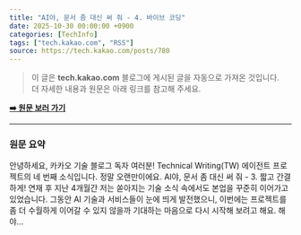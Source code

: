 ```yaml
---
title: "AI야, 문서 좀 대신 써 줘 - 4. 바이브 코딩"
date: 2025-10-30 00:00:00 +0900
categories: [TechInfo]
tags: ["tech.kakao.com", "RSS"]
source: https://tech.kakao.com/posts/780
---
```

> 이 글은 **tech.kakao.com** 블로그에 게시된 글을 자동으로 가져온 것입니다. <br>
> 더 자세한 내용과 원문은 아래 링크를 참고해 주세요.

[**➡️ 원문 보러 가기**](https://tech.kakao.com/posts/780)

---

### 원문 요약
안녕하세요, 카카오 기술 블로그 독자 여러분! Technical Writing(TW) 에이전트 프로젝트의 네 번째 소식입니다. 정말 오랜만이에요. AI야, 문서 좀 대신 써 줘 - 3. 짧고 간결하게! 연재 후 지난 4개월간 저는 쏟아지는 기술 소식 속에서도 본업을 꾸준히 이어가고 있었습니다. 그동안 AI 기술과 서비스들이 눈에 띄게 발전했으니, 이번에는 프로젝트를 좀 더 수월하게 이어갈 수 있지 않을까 기대하는 마음으로 다시 시작해 보려고 해요. 해야...
